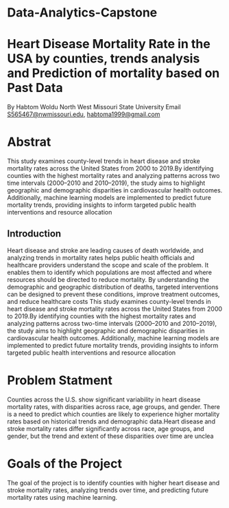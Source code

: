 # Data-Analytics-Capstone
# Heart Disease Mortality Rate in the USA by counties, trends analysis and Prediction of mortality based on Past Data 
 By Habtom Woldu 
 North West Missouri State University 
 Email S565467@nwmissouri.edu, habtoma1999@gmail.com

# Abstrat 
This study examines county-level trends in heart disease and stroke mortality rates across the United States from 2000 to 2019.By identifying counties with the highest mortality rates and analyzing patterns across two time intervals (2000–2010 and 2010–2019), the study aims to highlight geographic and demographic disparities in cardiovascular health outcomes. Additionally, machine learning models are implemented to predict future mortality trends, providing insights to inform targeted public health interventions and resource allocation

## Introduction 
Heart disease and stroke are leading causes of death worldwide, and analyzing trends in mortality rates helps public health officials and healthcare providers understand the scope and scale of the problem. It enables them to identify which populations are most affected and where resources should be directed to reduce mortality.
By understanding the demographic and geographic distribution of deaths, targeted interventions can be designed to prevent these conditions, improve treatment outcomes, and reduce healthcare costs
This study examines county-level trends in heart disease and stroke mortality rates across the United States from 2000 to 2019.By identifying counties with the highest mortality rates and analyzing patterns across two-time intervals (2000–2010 and 2010–2019), the study aims to highlight geographic and demographic disparities in cardiovascular health outcomes. Additionally, machine learning models are implemented to predict future mortality trends, providing insights to inform targeted public health interventions and resource allocation

# Problem Statment 
Counties across the U.S. show significant variability in heart disease mortality rates, with disparities across race, age groups, and gender. There is a need to predict which counties are likely to experience higher mortality rates based on historical trends and demographic data.Heart disease and stroke mortality rates differ significantly across race, age groups, and gender, but the trend and extent of these disparities over time are unclea
# Goals of the Project
The goal of the project is to identify counties with higher heart disease and stroke mortality rates, analyzing trends over time, and predicting future mortality rates using machine learning.
